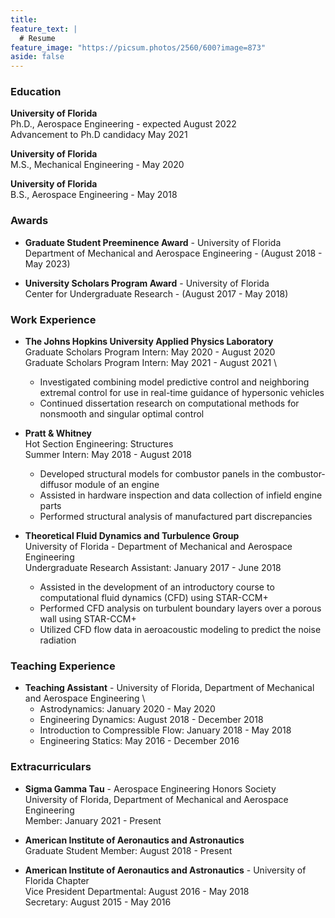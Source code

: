```yaml
---
title: 
feature_text: |
  # Resume
feature_image: "https://picsum.photos/2560/600?image=873"
aside: false
---
```


<!-- ---
layout: page
title: Resume
permalink: /resume/
--- -->

### Education

**University of Florida** \
Ph.D., Aerospace Engineering - expected August 2022 \
Advancement to Ph.D candidacy May 2021

**University of Florida** \
M.S., Mechanical Engineering - May 2020 

**University of Florida** \
B.S., Aerospace Engineering - May 2018 

### Awards
* **Graduate Student Preeminence Award** - University of Florida \
Department of Mechanical and Aerospace Engineering - (August 2018 - May 2023) 

* **University Scholars Program Award** - University of Florida \
Center for Undergraduate Research - (August 2017 - May 2018) 

### Work Experience

* **The Johns Hopkins University Applied Physics Laboratory** \
Graduate Scholars Program Intern: May 2020 - August 2020 \
Graduate Scholars Program Intern: May 2021 - August 2021 \
    * Investigated combining model predictive control and neighboring extremal control for use in real-time guidance of
hypersonic vehicles 
    * Continued dissertation research on computational methods for nonsmooth and singular optimal control

* **Pratt & Whitney** \
Hot Section Engineering: Structures \
Summer Intern: May 2018 - August 2018 
    * Developed  structural models for combustor panels in the combustor-diffusor module of an engine 
    * Assisted in hardware inspection and data collection of infield engine parts 
    * Performed structural analysis of manufactured part discrepancies 

* **Theoretical Fluid Dynamics and Turbulence Group** \
University of Florida - Department of Mechanical and Aerospace Engineering \
Undergraduate Research Assistant: January 2017 - June 2018
    * Assisted in the development of an introductory course to computational fluid dynamics (CFD) using STAR-CCM+
    * Performed CFD analysis on turbulent boundary layers over a porous wall using STAR-CCM+
    * Utilized CFD flow data in aeroacoustic modeling to predict the noise radiation    

### Teaching Experience
* **Teaching Assistant** - University of Florida, Department of Mechanical and Aerospace Engineering \
    * Astrodynamics: January 2020 - May 2020 
    * Engineering Dynamics: August 2018 - December 2018 
    * Introduction to Compressible Flow: January 2018 - May 2018 
    * Engineering Statics: May 2016 - December 2016

### Extracurriculars

* **Sigma Gamma Tau** - Aerospace Engineering Honors Society \
University of Florida, Department of Mechanical and Aerospace Engineering \
Member: January 2021 - Present 

* **American Institute of Aeronautics and Astronautics**  \
Graduate Student Member: August 2018 - Present 

* **American Institute of Aeronautics and Astronautics** - University of Florida Chapter \
Vice President Departmental: August 2016 - May 2018 \
Secretary: August 2015 - May 2016 